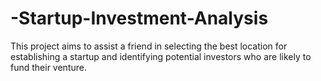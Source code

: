 # -Startup-Investment-Analysis
This project aims to assist a friend in selecting the best location for establishing a startup and identifying potential investors who are likely to fund their venture.
